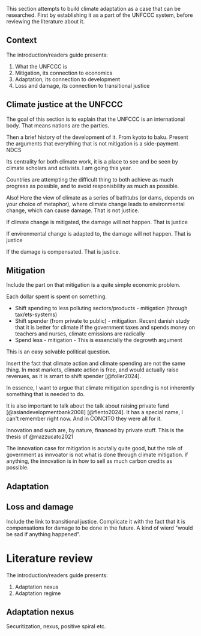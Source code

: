 This section attempts to build climate adaptation as a case that can be researched. First by establishing it as a part of the UNFCCC system, before reviewing the literature about it.
## Context

The introduction/readers guide presents:

1. What the UNFCCC is
2. Mitigation, its connection to economics
3. Adaptation, its connection to development
4. Loss and damage, its connection to transitional justice

## Climate justice at the UNFCCC

The goal of this section is to explain that the UNFCCC is an international body. That means nations are the parties. 

Then a brief history of the development of it. From kyoto to baku. Present the arguments that everything that is not mitigation is a side-payment. NDCS

Its centrality for both climate work, it is a place to see and be seen by climate scholars and activists. I am going this year. 

Countries are attempting the difficult thing to both achieve as much progress as possible, and to avoid responisbility as much as possible.

Also! Here the view of climate as a series of bathtubs (or dams, depends on your choice of metaphor), where climate change leads to environmental change, which can cause damage. That is not justice.

If climate change is mitigated, the damage will not happen. That is justice

If environmental change is adapted to, the damage will not happen. That is justice

If the damage is compensated. That is justice. 

## Mitigation

Include the part on that mitigation is a quite simple economic problem. 

Each dollar spent is spent on something. 

- Shift spending to less polluting sectors/products - mitigation (through tax/ets-systems)
- Shift spender (from private to public) - mitigation. Recent danish study that it is better for climate if the government taxes and spends money on teachers and nurses, climate emissions are radically
- Spend less - mitigation - This is essencially the degrowth argument

This is an ~~easy~~ solvable political question. 

Insert the fact that climate action and climate spending are not the same thing. In most markets, climate action is free, and would actually raise revenues, as it is smart to shift spender [@foller2024]. 

In essence, I want to argue that climate mitigation spending is not inherently something that is needed to do.

It is also important to talk about the talk about raising private fund [@asiandevelopmentbank2008] [@flento2024]. It has a special name, I can't remember right now. And in CONCITO they were all for it. 

Innovation and such are, by nature, financed by private stuff. This is the thesis of @mazzucato2021 

The innovation case for mitigation is acutally quite good, but the role of government as innvoator is not what is done through climate mitigation. if anything, the innovation is in how to sell as much carbon credits as possible. 


## Adaptation



## Loss and damage


Include the link to transitional justice. Complicate it with the fact that it is compensations for damage to be done in the future. A kind of wierd "would be sad if anything happened". 


# Literature review

The introduction/readers guide presents:

1. Adaptation nexus
2. Adaptation regime

## Adaptation nexus

Securitization, nexus, positive spiral etc.


## 